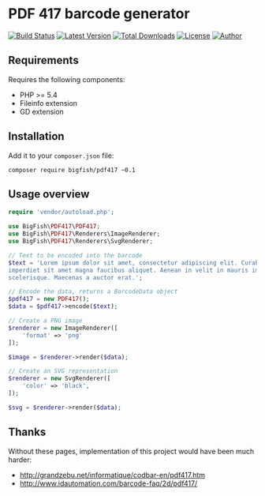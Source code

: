 PDF 417 barcode generator
=========================

[![Build Status](https://img.shields.io/travis/ihabunek/pdf417-php.svg?style=flat-square)](https://travis-ci.org/ihabunek/pdf417-php)
[![Latest Version](https://img.shields.io/packagist/v/bigfish/pdf417.svg?style=flat-square&label=stable)](https://packagist.org/packages/bigfish/pdf417)
[![Total Downloads](https://img.shields.io/packagist/dt/bigfish/pdf417.svg?style=flat-square)](https://packagist.org/packages/bigfish/pdf417)
[![License](https://img.shields.io/packagist/l/bigfish/pdf417.svg?style=flat-square)](https://packagist.org/packages/bigfish/pdf417)
[![Author](https://img.shields.io/badge/author-%40ihabunek-blue.svg?style=flat-square)](https://twitter.com/ihabunek)

Requirements
------------

Requires the following components:

* PHP >= 5.4
* Fileinfo extension
* GD extension

Installation
------------

Add it to your `composer.json` file:

```
composer require bigfish/pdf417 ~0.1
```

Usage overview
--------------

```php
require 'vendor/autoload.php';

use BigFish\PDF417\PDF417;
use BigFish\PDF417\Renderers\ImageRenderer;
use BigFish\PDF417\Renderers\SvgRenderer;

// Text to be encoded into the barcode
$text = 'Lorem ipsum dolor sit amet, consectetur adipiscing elit. Curabitur
imperdiet sit amet magna faucibus aliquet. Aenean in velit in mauris imperdiet
scelerisque. Maecenas a auctor erat.';

// Encode the data, returns a BarcodeData object
$pdf417 = new PDF417();
$data = $pdf417->encode($text);

// Create a PNG image
$renderer = new ImageRenderer([
    'format' => 'png'
]);

$image = $renderer->render($data);

// Create an SVG representation
$renderer = new SvgRenderer([
    'color' => 'black',
]);

$svg = $renderer->render($data);
```

Thanks
------

Without these pages, implementation of this project would have been much harder:

* http://grandzebu.net/informatique/codbar-en/pdf417.htm
* http://www.idautomation.com/barcode-faq/2d/pdf417/
